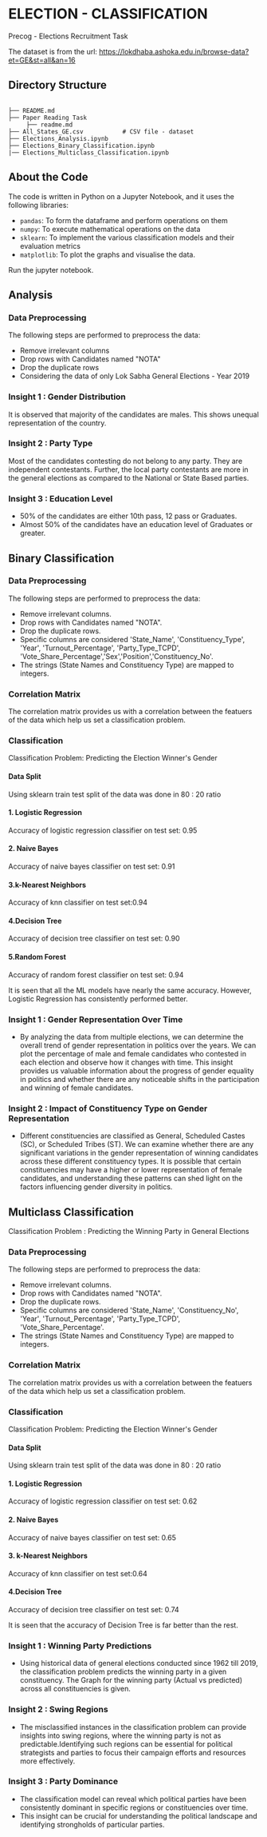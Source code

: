 # ELECTION - CLASSIFICATION
 Precog - Elections Recruitment Task

 The dataset is from the url: https://lokdhaba.ashoka.edu.in/browse-data?et=GE&st=all&an=16


## Directory Structure

```text

├── README.md
├── Paper Reading Task
     ├── readme.md 
├── All_States_GE.csv           # CSV file - dataset
├── Elections_Analysis.ipynb
├── Elections_Binary_Classification.ipynb              
|── Elections_Multiclass_Classification.ipynb                       
```



## About the Code

The code is written in Python on a Jupyter Notebook, and it uses the following libraries:

- `pandas`: To form the dataframe and perform operations on them
- `numpy`: To execute mathematical operations on the data
- `sklearn`: To implement the various classification models and their evaluation metrics
- `matplotlib`: To plot the graphs and visualise the data.

Run the jupyter notebook.

## Analysis

### Data Preprocessing

The following steps are performed to preprocess the data:

- Remove irrelevant columns
- Drop rows with Candidates named "NOTA"
- Drop the duplicate rows
- Considering the data of only Lok Sabha General Elections - Year 2019


### Insight 1 : Gender Distribution
It is observed that majority of the candidates are males. This shows unequal representation of the country.

### Insight 2 : Party Type
Most of the candidates contesting do not belong to any party. They are independent contestants.
Further, the local party contestants are more in the general elections as compared to the National or State Based parties.

### Insight 3 : Education Level
- 50% of the candidates are either 10th pass, 12 pass or Graduates.
- Almost 50% of the candidates have an education level of Graduates or greater.

## Binary Classification


### Data Preprocessing

The following steps are performed to preprocess the data:

- Remove irrelevant columns.
- Drop rows with Candidates named "NOTA".
- Drop the duplicate rows.
- Specific columns are considered 'State_Name', 'Constituency_Type', 'Year', 'Turnout_Percentage', 'Party_Type_TCPD', 'Vote_Share_Percentage','Sex','Position','Constituency_No'.
- The strings (State Names and Constituency Type) are mapped to integers.

### Correlation Matrix
 The correlation matrix provides us with a correlation between the featuers of the data which help us set a classification problem.

### Classification
Classification Problem:  Predicting the Election Winner's Gender

#### Data Split
Using sklearn train test split  of the data was done in 80 : 20 ratio

#### 1. Logistic Regression
Accuracy of logistic regression classifier on test set: 0.95

#### 2. Naive Bayes
Accuracy of naive bayes classifier on test set: 0.91

#### 3.k-Nearest Neighbors
Accuracy of knn classifier on test set:0.94

#### 4.Decision Tree
Accuracy of decision tree classifier on test set: 0.90

#### 5.Random Forest
Accuracy of random forest classifier on test set: 0.94

It is seen that all the ML models have nearly the same accuracy. However, Logistic Regression has consistently performed better.

### Insight 1 : Gender Representation Over Time
* By analyzing the data from multiple elections, we can determine the overall trend of gender representation in politics over the years. We can plot the percentage of male and female candidates who contested in each election and observe how it changes with time. This insight provides us valuable information about the progress of gender equality in politics and whether there are any noticeable shifts in the participation and winning of female candidates.

### Insight 2 : Impact of Constituency Type on Gender Representation
* Different constituencies are classified as General, Scheduled Castes (SC), or Scheduled Tribes (ST). We can examine whether there are any significant variations in the gender representation of winning candidates across these different constituency types. It is possible that certain constituencies may have a higher or lower representation of female candidates, and understanding these patterns can shed light on the factors influencing gender diversity in politics.

## Multiclass Classification
Classification Problem : Predicting the Winning Party in General Elections
### Data Preprocessing

The following steps are performed to preprocess the data:

- Remove irrelevant columns.
- Drop rows with Candidates named "NOTA".
- Drop the duplicate rows.
- Specific columns are considered 'State_Name', 'Constituency_No', 'Year', 'Turnout_Percentage', 'Party_Type_TCPD', 'Vote_Share_Percentage'.
- The strings (State Names and Constituency Type) are mapped to integers.

### Correlation Matrix
 The correlation matrix provides us with a correlation between the featuers of the data which help us set a classification problem.

### Classification
Classification Problem:  Predicting the Election Winner's Gender

#### Data Split
Using sklearn train test split  of the data was done in 80 : 20 ratio


#### 1. Logistic Regression
Accuracy of logistic regression classifier on test set: 0.62

#### 2. Naive Bayes
Accuracy of naive bayes classifier on test set: 0.65

#### 3. k-Nearest Neighbors
Accuracy of knn classifier on test set:0.64 

#### 4.Decision Tree
Accuracy of decision tree classifier on test set: 0.74

It is seen that the accuracy of Decision Tree is far better than the rest.

### Insight 1 : Winning Party Predictions
* Using historical data of general elections conducted since 1962 till 2019, the classification problem predicts the winning party in a given constituency. The Graph for the winning party (Actual vs predicted) across all constituencies is given.

### Insight 2 : Swing Regions
* The misclassified instances in the classification problem can provide insights into swing regions, where the winning party is not as predictable.Identifying such regions can be essential for political strategists and parties to focus their campaign efforts and resources more effectively.

### Insight 3 : Party Dominance
* The classification model can reveal which political parties have been consistently dominant in specific regions or constituencies over time. 
* This insight can be crucial for understanding the political landscape and identifying strongholds of particular parties.

